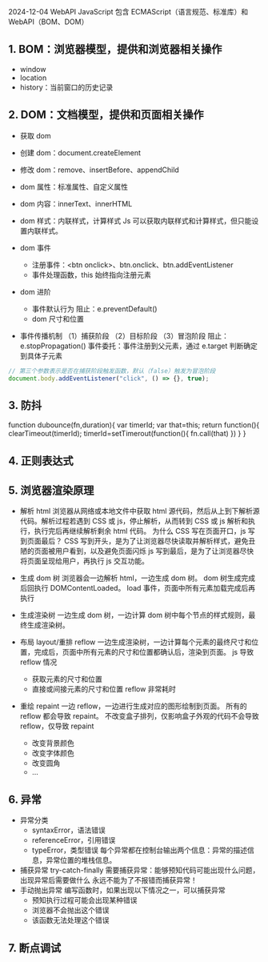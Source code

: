 2024-12-04 WebAPI
JavaScript 包含 ECMAScript（语言规范、标准库）和 WebAPI（BOM、DOM）

## 1. BOM：浏览器模型，提供和浏览器相关操作

- window
- location
- history：当前窗口的历史记录

## 2. DOM：文档模型，提供和页面相关操作

- 获取 dom
- 创建 dom：document.createElement
- 修改 dom：remove、insertBefore、appendChild
- dom 属性：标准属性、自定义属性
- dom 内容：innerText、innerHTML
- dom 样式：内联样式，计算样式
  Js 可以获取内联样式和计算样式，但只能设置内联样式。
- dom 事件
  - 注册事件：&lt;btn onclick&gt;、btn.onclick、btn.addEventListener
  - 事件处理函数，this 始终指向注册元素
- dom 进阶

  - 事件默认行为
    阻止：e.preventDefault()
  - dom 尺寸和位置

- 事件传播机制
  （1）捕获阶段
  （2）目标阶段
  （3）冒泡阶段
  阻止：e.stopPropagation()
  事件委托：事件注册到父元素，通过 e.target 判断确定到具体子元素

```js
// 第三个参数表示是否在捕获阶段触发函数，默认（false）触发为冒泡阶段
document.body.addEventListener("click", () => {}, true);
```

## 3. 防抖

function dubounce(fn,duration){
var timerId;
var that=this;
return function(){
clearTimeout(timerId);
timerId=setTimerout(function(){
fn.call(that)
})
}
}

## 4. 正则表达式

## 5. 浏览器渲染原理

- 解析 html
  浏览器从网络或本地文件中获取 html 源代码，然后从上到下解析源代码。解析过程若遇到 CSS 或 js，停止解析，从而转到 CSS 或 js 解析和执行，执行完后再继续解析剩余 html 代码。
  为什么 CSS 写在页面开口，js 写到页面最后？
  CSS 写到开头，是为了让浏览器尽快读取并解析样式，避免丑陋的页面被用户看到，以及避免页面闪烁
  js 写到最后，是为了让浏览器尽快将页面呈现给用户，再执行 js 交互功能。

- 生成 dom 树
  浏览器会一边解析 html，一边生成 dom 树。
  dom 树生成完成后回执行 DOMContentLoaded。
  load 事件，页面中所有元素加载完成后再执行

- 生成渲染树
  一边生成 dom 树，一边计算 dom 树中每个节点的样式规则，最终生成渲染树。

- 布局 layout/重排 reflow
  一边生成渲染树，一边计算每个元素的最终尺寸和位置，完成后，页面中所有元素的尺寸和位置都确认后，渲染到页面。
  js 导致 reflow 情况

  - 获取元素的尺寸和位置
  - 直接或间接元素的尺寸和位置
    reflow 非常耗时

- 重绘 repaint
  一边 reflow，一边进行生成对应的图形绘制到页面。
  所有的 reflow 都会导致 repaint。
  不改变盒子排列，仅影响盒子外观的代码不会导致 reflow，仅导致 repaint
  - 改变背景颜色
  - 改变字体颜色
  - 改变圆角
  - …

## 6. 异常

- 异常分类
  - syntaxError，语法错误
  - referenceError，引用错误
  - typeError，类型错误
    每个异常都在控制台输出两个信息：异常的描述信息，异常位置的堆栈信息。
- 捕获异常
  try-catch-finally
  需要捕获异常：能够预知代码可能出现什么问题，出现异常后需要做什么
  永远不能为了不报错而捕获异常！
- 手动抛出异常
  编写函数时，如果出现以下情况之一，可以捕获异常
  - 预知执行过程可能会出现某种错误
  - 浏览器不会抛出这个错误
  - 该函数无法处理这个错误

## 7. 断点调试
